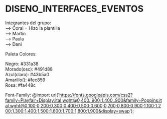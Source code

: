 # DISENO_INTERFACES_EVENTOS

Integrantes del grupo: <br>
--> Coral = Hizo la plantilla  <br>
--> Martín  <br>
--> Paula  <br>
--> Dani  <br>


Paleta Colores:

  Negro: #331a38<br>
  Morado(osc): #491d88<br>
  Azul(claro): #43b5a0<br>
  Amarillo(): #fec859<br>
  Rosa: #fa448c<br>



Font-Family: @import url('https://fonts.googleapis.com/css2?family=Playfair+Display:ital,wght@0,400..900;1,400..900&family=Poppins:ital,wght@0,100;0,200;0,300;0,400;0,500;0,600;0,700;0,800;0,900;1,100;1,200;1,300;1,400;1,500;1,600;1,700;1,800;1,900&display=swap');














